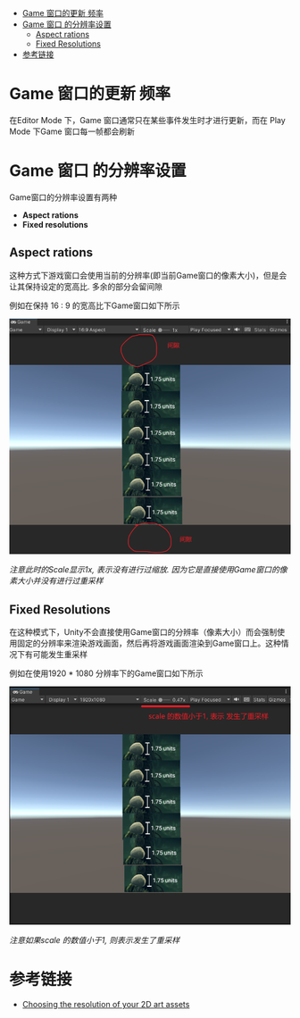 
<!-- markdown-toc GFM -->

* [Game 窗口的更新 频率](#game-窗口的更新-频率)
* [Game 窗口 的分辨率设置](#game-窗口-的分辨率设置)
    * [Aspect rations](#aspect-rations)
    * [Fixed Resolutions](#fixed-resolutions)
* [参考链接](#参考链接)

<!-- markdown-toc -->

# Game 窗口的更新 频率

在Editor Mode 下，Game 窗口通常只在某些事件发生时才进行更新，而在 Play Mode 下Game 窗口每一帧都会刷新

# Game 窗口 的分辨率设置

Game窗口的分辨率设置有两种 

- **Aspect rations**
- **Fixed resolutions**


##  Aspect rations

这种方式下游戏窗口会使用当前的分辨率(即当前Game窗口的像素大小)，但是会让其保持设定的宽高比. 多余的部分会留间隙

例如在保持 16 : 9 的宽高比下Game窗口如下所示

![](./pic/18.PNG)

*注意此时的Scale显示1x, 表示没有进行过缩放. 因为它是直接使用Game窗口的像素大小并没有进行过重采样*

## Fixed Resolutions 

在这种模式下，Unity不会直接使用Game窗口的分辨率（像素大小）而会强制使用固定的分辨率来渲染游戏画面，然后再将游戏画面渲染到Game窗口上。这种情况下有可能发生重采样

例如在使用1920 * 1080 分辨率下的Game窗口如下所示

![](./pic/19.PNG)

*注意如果scale 的数值小于1, 则表示发生了重采样*

# 参考链接

- [Choosing the resolution of your 2D art assets](https://blog.unity.com/engine-platform/choosing-the-resolution-of-your-2d-art-assets)
